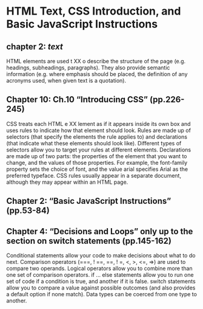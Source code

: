 # HTML Text, CSS Introduction, and Basic JavaScript Instructions

## chapter 2: *text*

HTML elements are used t XX o describe the structure of the page (e.g. headings, subheadings, paragraphs).
 They also provide semantic information (e.g. where emphasis should be placed, the definition of any acronyms used, when given text is a quotation).

## Chapter 10: Ch.10 “Introducing CSS” (pp.226-245)

CSS treats each HTML e XX lement as if it appears inside its own box and uses rules to indicate how that
element should look.
 Rules are made up of selectors (that specify the elements the rule applies to) and declarations (that indicate what these elements should look like).
 Different types of selectors allow you to target your rules at different elements.
 Declarations are made up of two parts: the properties of the element that you want to change, and the values of those properties. For example, the font-family property sets the choice of font, and the value arial specifies Arial as the preferred typeface.
 CSS rules usually appear in a separate document, although they may appear within an HTML page.

## Chapter 2: “Basic JavaScript Instructions” (pp.53-84)

## Chapter 4: “Decisions and Loops” only up to the section on switch statements (pp.145-162)

Conditional statements allow your code to make decisions about what to do next. Comparison operators (===, ! ==, ==, ! =, <, >, <=, =>) are used to compare two operands. Logical operators allow you to combine more than one set of comparison operators.
if ... else statements allow you to run one set of code if a condition is true, and another if it is false. switch statements allow you to compare a value against possible outcomes (and also provides a default option if none match).
Data types can be coerced from one type to another.